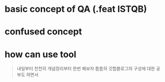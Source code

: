 # basic concept of QA (.feat ISTQB)

# confused concept

# how can use tool



> 내일부터 천천히 개념정리부터 한번 해보자 틈틈히 깃헙블로그의 구성에 대한 공부도 하면서


